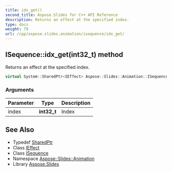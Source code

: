 ```yaml
---
title: idx_get()
second_title: Aspose.Slides for C++ API Reference
description: Returns an effect at the specified index.
type: docs
weight: 79
url: /cpp/aspose.slides.animation/isequence/idx_get/
---
```

## ISequence::idx_get(int32_t) method


Returns an effect at the specified index.

```cpp
virtual System::SharedPtr<IEffect> Aspose::Slides::Animation::ISequence::idx_get(int32_t index)=0
```


### Arguments

| Parameter | Type | Description |
| --- | --- | --- |
| index | **int32_t** | Index |

## See Also

* Typedef [SharedPtr](../../system/sharedptr/)
* Class [IEffect](../ieffect/)
* Class [ISequence](./)
* Namespace [Aspose::Slides::Animation](../)
* Library [Aspose.Slides](../../)